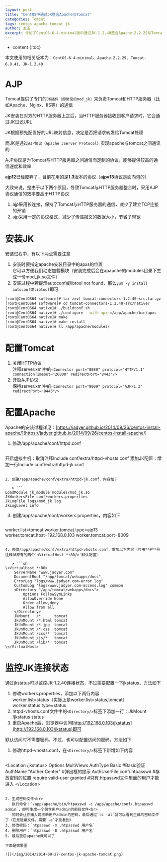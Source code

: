 ```yaml
---
layout: post
title: "CentOS中通过JK整合Apache与Tomcat"
categories: Tomcat
tags: centos apache tomcat jk
author: 玄玉
excerpt: 介绍了CentOS-6.4-minimal版中通过JK-1.2.40整合Apache-2.2.29与Tomcat-6.0.41，以及通过jkstatus监控JK-1.2.40连接状态。
---
```


* content
{:toc}


本文使用的相关版本为：`CentOS-6.4-minimal`、`Apache-2.2.29`、`Tomcat-6.0.41`、`JK-1.2.40`

# AJP

Tomcat提供了专门的`JK插件（即常见的mod_jk）`来负责Tomcat和HTTP服务器（比如Apache、Nginx、IIS等）的通信

JK安装在对方的HTTP服务器上之后，当HTTP服务器接收到客户请求时，它会通过JK过滤URL

JK根据预先配置好的URL映射信息，决定是否把请求转发给Tomcat处理

而JK是通过`AJP协议（Apache JServer Protocol）`实现apache与tomcat之间通讯的

AJP协议是为Tomcat与HTTP服务器之间通信而定制的协议，能够提供较高的通信速度和效率

**ajp12**已经废弃了，目前在用的是**1.3**版本的协议（**ajpv13**协议是面向包的）

大致来说，是由于以下两个原因，导致Tomcat与HTTP服务器整合时，采用AJP协议通信的效率要高于HTTP协议

1. ajp采用长连接，保持了Tomcat与HTTP服务器的通信，减少了建立TCP连接的开销
2. ajp采用一定的协议格式，减少了传递报文的数据大小，节省了带宽

# 安装JK

安装过程中，有以下两点需要注意

1. 安装时要指定apache安装目录中的apxs的位置<br>
   它可以方便我们动态加载模块（安装完成后会在apapche的modules目录下生成一份mod_jk.so文件）
2. 安装过程中若提示autoconf或libtool not found，那么`yum -y install autoconf或libtool`即可

```sh
[root@CentOS64 software]# tar zxvf tomcat-connectors-1.2.40-src.tar.gz 
[root@CentOS64 software]# cd tomcat-connectors-1.2.40-src/native/ 
[root@CentOS64 native]# ./buildconf.sh 
[root@CentOS64 native]# ./configure --with-apxs=/app/apache/bin/apxs 
[root@CentOS64 native]# make 
[root@CentOS64 native]# make install 
[root@CentOS64 native]# ll /app/apache/modules/
```

# 配置Tomcat

1. 关闭HTTP协议<br>
   注释server.xml中的`<Connector port="8080" protocol="HTTP/1.1" connectionTimeout="20000" redirectPort="8443"/>`
2. 开启AJP协议<br>
   保持server.xml中的`<Connector port="8009" protocol="AJP/1.3" redirectPort="8443"/>`

# 配置Apache

Apache的安装过程详见：[https://jadyer.github.io/2014/09/26/centos-install-apache/](https://jadyer.github.io/2014/09/26/centos-install-apache/)

1. 修改/app/apache/conf/httpd.conf

   > ```
开启虚拟主机：取消注释Include conf/extra/httpd-vhosts.conf
添加JK配置：增加一行Include conf/extra/httpd-jk.conf
```

2. 创建/app/apache/conf/extra/httpd-jk.conf，内容如下

   > ```
LoadModule jk_module modules/mod_jk.so
JkWorkersFile conf/workers.properties
JkLogFile logs/mod_jk.log
JkLogLevel info
```

3. 创建/app/apache/conf/workers.properties，内容如下

   > ```ruby
worker.list=tomcat
worker.tomcat.type=ajp13
worker.tomcat.host=192.168.0.103
worker.tomcat.port=8009
```

4. 修改/app/apache/conf/extra/httpd-vhosts.conf，增加以下内容（可用**#**号注释掉原有的两个`<VirtualHost *:80/>`默认配置）

   > ```sh
\<VirtualHost *:80>
    ServerName "www.jadyer.com"
    DocumentRoot "/app/tomcat/webapps/docs"
    ErrorLog "logs/www.jadyer.com-error.log"
    CustomLog "logs/www.jadyer.com-access.log" common
    <Directory "/app/tomcat/webapps/docs">
        Options FollowSymLinks
        AllowOverride None
        Order allow,deny
        Allow from all
    </Directory>
    JkMount   /*      tomcat
    JkUnMount /*.html tomcat
    JkUnMount /*.jpg  tomcat
    JkUnMount /*.css  tomcat
    JkUnMount /css/*  tomcat
    JkUnMount /js/*   tomcat
    JkUnMount /lib/*  tomcat
\</VirtualHost>
```

# 监控JK连接状态

通过jkstatus可以监控JK-1.2.40连接状态，不过需要配置一下jkstatus，方法如下

1. 修改workers.properties，添加以下两行内容<br>
   worker.list=status（实际上是worker.list=status,tomcat）<br>
   worker.status.type=status
2. httpd-vhosts.conf文件中的`<Directory/>`标签下添加一行：JkMount /jkstatus status
3. 重启Apache后，浏览器中访问[http://192.168.0.103/jkstatus](http://192.168.0.103/jkstatus)即可

默认访问时不需要密码，不过，也可以配置访问的密码，方法如下

1. 修改httpd-vhosts.conf，在`<Directory/>`标签下新增如下内容

   > ```sh
\<Location /jkstatus>
    Options MultiViews
    AuthType Basic               #Basic验证
    AuthName "Auther Center"     #弹出框的提示
    AuthUserFile conf/.htpasswd  #存放密码的位置
    require valid-user granted   #只有.htpasswd文件里面的用户才能进入
\</Location>
```

2. 生成密码文件<br>
   执行命令：`/app/apache/bin/htpasswd -c /app/apache/conf/.htpasswd admin`，即可生成一个包含用户admin的密码文件<br>
   同时会让你输入两次新用户admin的密码，最后通过`ls -al`就可以看到生成的密码文件了（它是隐藏文件，需要`-a`才能看到）
3. 修改密码：`htpasswd -m .htpasswd 用户名`
4. 删除用户：`htpasswd -D .htpasswd 用户名`
5. 最后重启apache就可以了

下面是效果图

![](/img/2014/2014-09-27-centos-jk-apache-tomcat.png)
